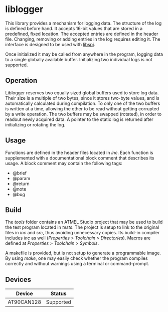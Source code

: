 # liblogger

This library provides a mechanism for logging data. The structure of the log is defined before hand. It accepts 16-bit values that are stored in a predefined, fixed location. The accepted entries are defined in the header file. Changing, removing or adding entries in the log requires editing it. The interface is designed to be used with [libspi](https://github.com/TheFormulaCruisers/libspi).

Once initialized it may be called from anywhere in the program, logging data to a single globally available buffer. Initializing two individual logs is not supported.

## Operation

Liblogger reserves two equally sized global buffers used to store log data. Their size is a multiple of two bytes, since it stores two-byte values, and is automatically calculated during compilation. To only one of the two buffers is written at a time, allowing the other to be read without getting corrupted by a write operation. The two buffers may be swapped (rotated), in order to readout newly acquired data. A pointer to the static log is returned after initializing or rotating the log.

## Usage

Functions are defined in the header files located in _inc_. Each function is supplemented with a documentational block comment that describes its usage. A block comment may contain the following tags:

  * @brief
  * @param
  * @return
  * @note
  * @bug

## Build

The _tools_ folder contains an ATMEL Studio project that may be used to build the test program located in _tests_. The project is setup to link to the original files in _inc_ and _src_, thus avoiding unnecessary copies. Its build-in compiler includes _inc_ as well (_Properties > Toolchain > Directories_). Macros are defined at _Properties > Toolchain > Symbols_.

A makefile is provided, but is not setup to generate a programmable image. By using _make_, one may easily check whether the program compiles correctly and without warnings using a terminal or command-prompt.

## Devices

Device | Status
--- | ---
AT90CAN128 | Supported
